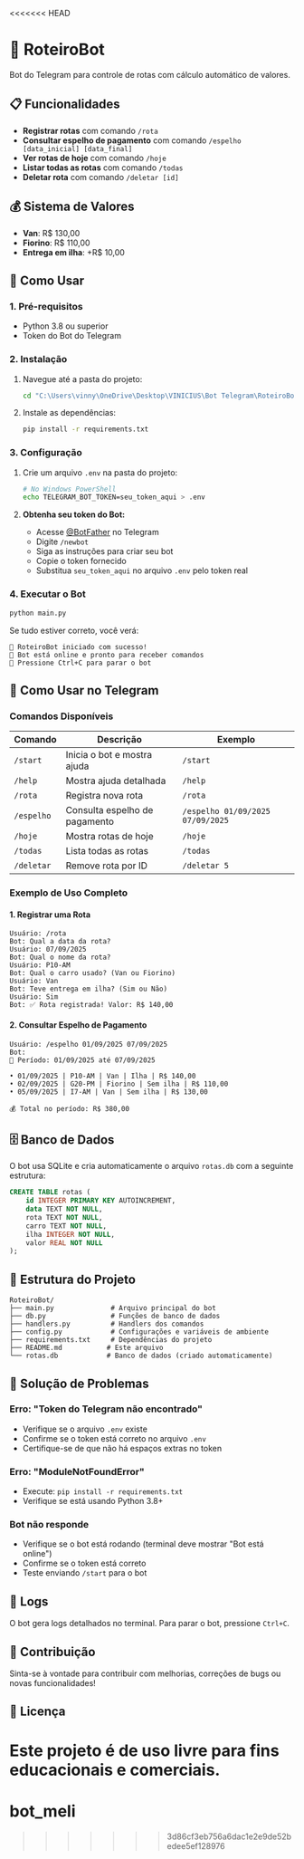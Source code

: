 <<<<<<< HEAD
# 🚛 RoteiroBot

Bot do Telegram para controle de rotas com cálculo automático de valores.

## 📋 Funcionalidades

- **Registrar rotas** com comando `/rota`
- **Consultar espelho de pagamento** com comando `/espelho [data_inicial] [data_final]`
- **Ver rotas de hoje** com comando `/hoje`
- **Listar todas as rotas** com comando `/todas`
- **Deletar rota** com comando `/deletar [id]`

## 💰 Sistema de Valores

- **Van**: R$ 130,00
- **Fiorino**: R$ 110,00
- **Entrega em ilha**: +R$ 10,00

## 🚀 Como Usar

### 1. Pré-requisitos

- Python 3.8 ou superior
- Token do Bot do Telegram

### 2. Instalação

1. Navegue até a pasta do projeto:
   ```bash
   cd "C:\Users\vinny\OneDrive\Desktop\VINICIUS\Bot Telegram\RoteiroBot"
   ```

2. Instale as dependências:
   ```bash
   pip install -r requirements.txt
   ```

### 3. Configuração

1. Crie um arquivo `.env` na pasta do projeto:
   ```bash
   # No Windows PowerShell
   echo TELEGRAM_BOT_TOKEN=seu_token_aqui > .env
   ```

2. **Obtenha seu token do Bot:**
   - Acesse [@BotFather](https://t.me/BotFather) no Telegram
   - Digite `/newbot`
   - Siga as instruções para criar seu bot
   - Copie o token fornecido
   - Substitua `seu_token_aqui` no arquivo `.env` pelo token real

### 4. Executar o Bot

```bash
python main.py
```

Se tudo estiver correto, você verá:
```
🚛 RoteiroBot iniciado com sucesso!
📱 Bot está online e pronto para receber comandos
🛑 Pressione Ctrl+C para parar o bot
```

## 📱 Como Usar no Telegram

### Comandos Disponíveis

| Comando | Descrição | Exemplo |
|---------|-----------|---------|
| `/start` | Inicia o bot e mostra ajuda | `/start` |
| `/help` | Mostra ajuda detalhada | `/help` |
| `/rota` | Registra nova rota | `/rota` |
| `/espelho` | Consulta espelho de pagamento | `/espelho 01/09/2025 07/09/2025` |
| `/hoje` | Mostra rotas de hoje | `/hoje` |
| `/todas` | Lista todas as rotas | `/todas` |
| `/deletar` | Remove rota por ID | `/deletar 5` |

### Exemplo de Uso Completo

#### 1. Registrar uma Rota
```
Usuário: /rota
Bot: Qual a data da rota?
Usuário: 07/09/2025
Bot: Qual o nome da rota?
Usuário: P10-AM
Bot: Qual o carro usado? (Van ou Fiorino)
Usuário: Van
Bot: Teve entrega em ilha? (Sim ou Não)
Usuário: Sim
Bot: ✅ Rota registrada! Valor: R$ 140,00
```

#### 2. Consultar Espelho de Pagamento
```
Usuário: /espelho 01/09/2025 07/09/2025
Bot: 
📅 Período: 01/09/2025 até 07/09/2025

• 01/09/2025 | P10-AM | Van | Ilha | R$ 140,00
• 02/09/2025 | G20-PM | Fiorino | Sem ilha | R$ 110,00
• 05/09/2025 | I7-AM | Van | Sem ilha | R$ 130,00

💰 Total no período: R$ 380,00
```

## 🗄️ Banco de Dados

O bot usa SQLite e cria automaticamente o arquivo `rotas.db` com a seguinte estrutura:

```sql
CREATE TABLE rotas (
    id INTEGER PRIMARY KEY AUTOINCREMENT,
    data TEXT NOT NULL,
    rota TEXT NOT NULL,
    carro TEXT NOT NULL,
    ilha INTEGER NOT NULL,
    valor REAL NOT NULL
);
```

## 📁 Estrutura do Projeto

```
RoteiroBot/
├── main.py              # Arquivo principal do bot
├── db.py                # Funções de banco de dados
├── handlers.py          # Handlers dos comandos
├── config.py            # Configurações e variáveis de ambiente
├── requirements.txt     # Dependências do projeto
├── README.md           # Este arquivo
└── rotas.db            # Banco de dados (criado automaticamente)
```

## 🔧 Solução de Problemas

### Erro: "Token do Telegram não encontrado"
- Verifique se o arquivo `.env` existe
- Confirme se o token está correto no arquivo `.env`
- Certifique-se de que não há espaços extras no token

### Erro: "ModuleNotFoundError"
- Execute: `pip install -r requirements.txt`
- Verifique se está usando Python 3.8+

### Bot não responde
- Verifique se o bot está rodando (terminal deve mostrar "Bot está online")
- Confirme se o token está correto
- Teste enviando `/start` para o bot

## 📝 Logs

O bot gera logs detalhados no terminal. Para parar o bot, pressione `Ctrl+C`.

## 🤝 Contribuição

Sinta-se à vontade para contribuir com melhorias, correções de bugs ou novas funcionalidades!

## 📄 Licença

Este projeto é de uso livre para fins educacionais e comerciais.
=======
# bot_meli
>>>>>>> 3d86cf3eb756a6dac1e2e9de52bedee5ef128976

